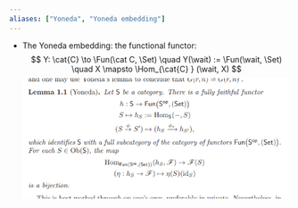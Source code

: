 ```yaml
---
aliases: ["Yoneda", "Yoneda embedding"]
---
```


- The Yoneda embedding: the functional functor:
$$
Y: \cat{C} \to \Fun(\cat C, \Set)  \quad
Y(\wait) := \Fun(\wait, \Set) \quad
X \mapsto \Hom_{\cat{C} } (\wait, X)
$$
![](attachments/Pasted%20image%2020210511151053.png)